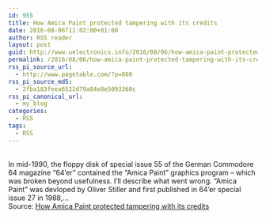 ```yaml
---
id: 955
title: How Amica Paint protected tampering with its credits
date: 2016-08-06T11:02:00+01:00
author: RSS reader
layout: post
guid: http://www.uelectronics.info/2016/08/06/how-amica-paint-protected-tampering-with-its-credits/
permalink: /2016/08/06/how-amica-paint-protected-tampering-with-its-credits/
rss_pi_source_url:
  - http://www.pagetable.com/?p=860
rss_pi_source_md5:
  - 2fba183feea6522d79a84e8e5093368c
rss_pi_canonical_url:
  - my_blog
categories:
  - RSS
tags:
  - RSS
---
```

&#013;  
In mid-1990, the floppy disk of special issue 55 of the German Commodore 64 magazine &#8220;64&#8217;er&#8221; contained the &#8220;Amica Paint&#8221; graphics program – which was broken beyond usefulness. I&#8217;ll describe what went wrong. &#8220;Amica Paint&#8221; was devloped by Oliver Stiller and first published in 64&#8217;er special issue 27 in 1988,…&#013;  
Source: <a href="http://www.pagetable.com/?p=860" target="_blank">How Amica Paint protected tampering with its credits</a>